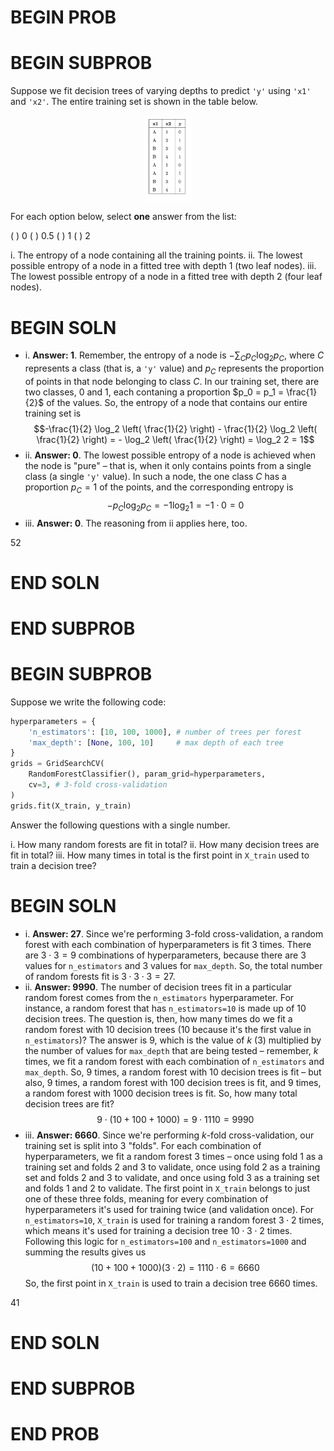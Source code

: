 # BEGIN PROB
# BEGIN SUBPROB

Suppose we fit decision trees of varying depths to predict `'y'` using `'x1'` and `'x2'`. The entire training set is shown in the table below.
<center><img src='../../assets/images/fa23-final/dsc_80_final_q10.png' width=15%></center>

For each option below, select **one** answer from the list:

( ) 0
( ) 0.5
( ) 1
( ) 2

i. The entropy of a node containing all the training points.
ii. The lowest possible entropy of a node in a fitted tree with depth $1$ (two leaf nodes).
iii. The lowest possible entropy of a node in a fitted tree with depth $2$ (four leaf nodes). 

# BEGIN SOLN

- i. **Answer: 1**. Remember, the entropy of a node is $- \sum_{C} p_C \log_2 p_C$, where $C$ represents a class (that is, a `'y'` value) and $p_C$ represents the proportion of points in that node belonging to class $C$. In our training set, there are two classes, 0 and 1, each contaning a proportion $p_0 = p_1 = \frac{1}{2}$ of the values. So, the entropy of a node that contains our entire training set is $$-\frac{1}{2} \log_2 \left( \frac{1}{2} \right) - \frac{1}{2} \log_2 \left( \frac{1}{2} \right) = - \log_2  \left( \frac{1}{2} \right) = \log_2 2 = 1$$
- ii. **Answer: 0**. The lowest possible entropy of a node is achieved when the node is "pure" – that is, when it only contains points from a single class (a single `'y'` value). In such a node, the one class $C$ has a proportion $p_C = 1$ of the points, and the corresponding entropy is $$-p_C \log_2 p_C = -1 \log_2 1 = - 1 \cdot 0 = 0$$
- iii. **Answer: 0**. The reasoning from ii applies here, too.

<average>52</average>

# END SOLN

# END SUBPROB

# BEGIN SUBPROB
Suppose we write the following code:
```py
hyperparameters = {
	'n_estimators': [10, 100, 1000], # number of trees per forest
	'max_depth': [None, 100, 10]     # max depth of each tree
}
grids = GridSearchCV(
	RandomForestClassifier(), param_grid=hyperparameters,
	cv=3, # 3-fold cross-validation
)
grids.fit(X_train, y_train)
```
Answer the following questions with a single number. 

i. How many random forests are fit in total?
ii. How many decision trees are fit in total?
iii. How many times in total is the first point in `X_train` used to train a decision tree?

# BEGIN SOLN

- i. **Answer: 27**. Since we're performing 3-fold cross-validation, a random forest with each combination of hyperparameters is fit 3 times. There are $3 \cdot 3 = 9$ combinations of hyperparameters, because there are 3 values for `n_estimators` and 3 values for `max_depth`. So, the total number of random forests fit is $3 \cdot 3 \cdot 3 = 27$.
- ii. **Answer: 9990**. The number of decision trees fit in a particular random forest comes from the `n_estimators` hyperparameter. For instance, a random forest that has `n_estimators=10` is made up of 10 decision trees. The question is, then, how many times do we fit a random forest with 10 decision trees (10 because it's the first value in `n_estimators`)? The answer is 9, which is the value of $k$ (3) multiplied by the number of values for `max_depth` that are being tested – remember, $k$ times, we fit a random forest with each combination of `n_estimators` and `max_depth`. So, 9 times, a random forest with 10 decision trees is fit – but also, 9 times, a random forest with 100 decision trees is fit, and 9 times, a random forest with 1000 decision trees is fit. So, how many total decision trees are fit? $$9 \cdot (10 + 100 + 1000) = 9 \cdot 1110 = 9990$$
- iii. **Answer: 6660**. Since we're performing $k$-fold cross-validation, our training set is split into 3 "folds". For each combination of hyperparameters, we fit a random forest 3 times – once using fold 1 as a training set and folds 2 and 3 to validate, once using fold 2 as a training set and folds 2 and 3 to validate, and once using fold 3 as a training set and folds 1 and 2 to validate. The first point in `X_train` belongs to just one of these three folds, meaning for every combination of hyperparameters it's used for training twice (and validation once). For `n_estimators=10`, `X_train` is used for training a random forest $3 \cdot 2$ times, which means it's used for training a decision tree $10 \cdot 3 \cdot 2$ times. Following this logic for `n_estimators=100` and `n_estimators=1000` and summing the results gives us
	$$(10 + 100 + 1000) (3 \cdot 2) = 1110 \cdot 6 = 6660$$
	So, the first point in `X_train` is used to train a decision tree 6660 times.

<average>41</average>

# END SOLN

# END SUBPROB

# END PROB